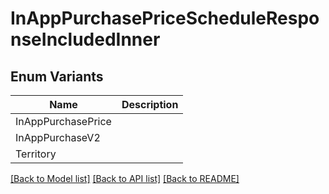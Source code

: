 # InAppPurchasePriceScheduleResponseIncludedInner

## Enum Variants

| Name | Description |
|---- | -----|
| InAppPurchasePrice |  |
| InAppPurchaseV2 |  |
| Territory |  |

[[Back to Model list]](../README.md#documentation-for-models) [[Back to API list]](../README.md#documentation-for-api-endpoints) [[Back to README]](../README.md)



